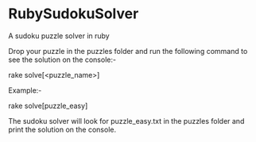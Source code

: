 RubySudokuSolver
================

A sudoku puzzle solver in ruby

Drop your puzzle in the puzzles folder and run the following command to see the solution on the console:-

rake solve[<puzzle_name>]

Example:- 

rake solve[puzzle_easy]

The sudoku solver will look for puzzle_easy.txt in the puzzles folder and print the solution on the console.
